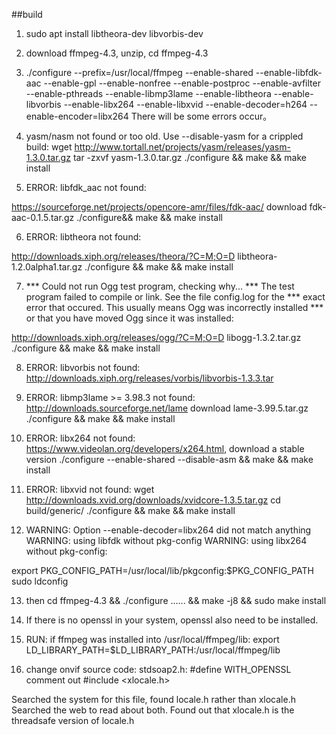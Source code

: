 ##build

1. sudo apt install libtheora-dev libvorbis-dev
2. download ffmpeg-4.3, unzip, cd ffmpeg-4.3
3.  ./configure --prefix=/usr/local/ffmpeg --enable-shared --enable-libfdk-aac --enable-gpl --enable-nonfree --enable-postproc --enable-avfilter --enable-pthreads --enable-libmp3lame --enable-libtheora --enable-libvorbis --enable-libx264 --enable-libxvid --enable-decoder=h264 --enable-encoder=libx264
There will be some errors occur。

4. yasm/nasm not found or too old. Use --disable-yasm for a crippled build:
wget http://www.tortall.net/projects/yasm/releases/yasm-1.3.0.tar.gz
tar -zxvf  yasm-1.3.0.tar.gz
./configure  && make  && make install

5. ERROR: libfdk_aac not found:

https://sourceforge.net/projects/opencore-amr/files/fdk-aac/
download fdk-aac-0.1.5.tar.gz 
./configure&& make && make install

6. ERROR: libtheora not found:

http://downloads.xiph.org/releases/theora/?C=M;O=D
libtheora-1.2.0alpha1.tar.gz
./configure && make && make install

7. *** Could not run Ogg test program, checking why...
*** The test program failed to compile or link. See the file config.log for the
*** exact error that occured. This usually means Ogg was incorrectly installed
*** or that you have moved Ogg since it was installed:

http://downloads.xiph.org/releases/ogg/?C=M;O=D
libogg-1.3.2.tar.gz
./configure && make && make install

8. ERROR: libvorbis not found:
http://downloads.xiph.org/releases/vorbis/libvorbis-1.3.3.tar

9. ERROR: libmp3lame >= 3.98.3 not found:
http://downloads.sourceforge.net/lame
download lame-3.99.5.tar.gz
./configure && make && make install

10. ERROR: libx264 not found:
https://www.videolan.org/developers/x264.html, download a stable version
./configure --enable-shared  --disable-asm && make && make install

11. ERROR: libxvid not found:
wget http://downloads.xvid.org/downloads/xvidcore-1.3.5.tar.gz
cd build/generic/
./configure && make && make install

12. WARNING: Option --enable-decoder=libx264 did not match anything
WARNING: using libfdk without pkg-config
WARNING: using libx264 without pkg-config:


export PKG_CONFIG_PATH=/usr/local/lib/pkgconfig:$PKG_CONFIG_PATH
sudo ldconfig

13. then cd ffmpeg-4.3 && ./configure ...... && make -j8 && sudo make install

14. If there is no openssl in your system, openssl also need to be installed.

15. RUN: if ffmpeg was installed into /usr/local/ffmpeg/lib:
export LD_LIBRARY_PATH=$LD_LIBRARY_PATH:/usr/local/ffmpeg/lib

16. change onvif  source code: 
stdsoap2.h:
#define WITH_OPENSSL
comment out #include <xlocale.h>

Searched the system for this file, found locale.h rather than xlocale.h
Searched the web to read about both. Found out that xlocale.h is the threadsafe version of locale.h




